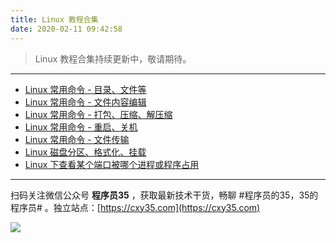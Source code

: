 ```yaml
---
title: Linux 教程合集
date: 2020-02-11 09:42:58
---
```

> Linux 教程合集持续更新中，敬请期待。

---

- [Linux 常用命令 - 目录、文件等](https://www.xuxianfang.com/2019/01/08/linux/linux-command/)
- [Linux 常用命令 - 文件内容编辑](https://www.xuxianfang.com/2029/01/03/linux/linux-command-vi/)
- [Linux 常用命令 - 打包、压缩、解压缩](https://www.xuxianfang.com/2019/01/06/linux/linux-command-tar/)
- [Linux 常用命令 - 重启、关机](https://www.xuxianfang.com/2019/01/12/linux/linux-command-reboot-shutdown/)
- [Linux 常用命令 - 文件传输](https://www.xuxianfang.com/2019/01/13/linux/linux-command-scp-rzsz/)
- [Linux 磁盘分区、格式化、挂载](https://www.xuxianfang.com/2018/12/18/linux/linux-command-fdisk-mount/)
- [Linux 下查看某个端口被哪个进程或程序占用](https://www.xuxianfang.com/2018/12/16/linux/linux-netstat-ps/)


---

扫码关注微信公众号 **程序员35** ，获取最新技术干货，畅聊 #程序员的35，35的程序员# 。独立站点：[https://cxy35.com](https://cxy35.com)

![](https://oscimg.oschina.net/oscnet/up-285838b9c516db5bb1ba760f292f2346078.JPEG)